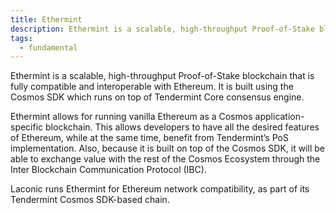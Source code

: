 ```yaml
---
title: Ethermint
description: Ethermint is a scalable, high-throughput Proof-of-Stake blockchain that is fully compatible and interoperable with Ethereum
tags:
  - fundamental
---
```


Ethermint is a scalable, high-throughput Proof-of-Stake blockchain that is fully compatible and interoperable with Ethereum. It is built using the Cosmos SDK which runs on top of Tendermint Core consensus engine.

Ethermint allows for running vanilla Ethereum as a Cosmos application-specific blockchain. This allows developers to have all the desired features of Ethereum, while at the same time, benefit from Tendermint’s PoS implementation. Also, because it is built on top of the Cosmos SDK, it will be able to exchange value with the rest of the Cosmos Ecosystem through the Inter Blockchain Communication Protocol (IBC).

Laconic runs Ethermint for Ethereum network compatibility, as part of its Tendermint Cosmos SDK-based chain.
